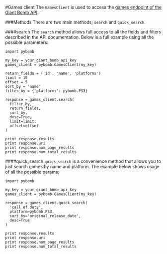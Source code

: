 #Games client
The `GamesClient` is used to access the [games endpoint of the Giant Bomb API](http://www.giantbomb.com/api/documentation#toc-0-15).

###Methods
There are two main methods; `search` and `quick_search`.

####search
The `search` method allows full access to all the fields and filters described in the API documentation. Below 
is a full example using all the possible parameters:

    import pybomb
    
    my_key = your_giant_bomb_api_key
    games_client = pybomb.GamesClient(my_key)
    
    return_fields = ('id', 'name', 'platforms')
    limit = 10
    offset = 5
    sort_by = 'name'
    filter_by = {'platforms': pybomb.PS3}
    
    response = games_client.search(
      filter_by, 
      return_fields, 
      sort_by, 
      desc=True, 
      limit=limit, 
      offset=offset
    )
    
    print response.results
    print response.uri
    print response.num_page_results
    print response.num_total_results

####quick_search
`quick_search` is a convenience method that allows you to just search games by name and platform. The example 
below shows usage of all the possible params:

    import pybomb
    
    my_key = your_giant_bomb_api_key
    games_client = pybomb.GamesClient(my_key)
    
    response = games_client.quick_search(
      'call of duty', 
      platform=pybomb.PS3, 
      sort_by='original_release_date', 
      desc=True
    )
    
    print response.results
    print response.uri
    print response.num_page_results
    print response.num_total_results
     